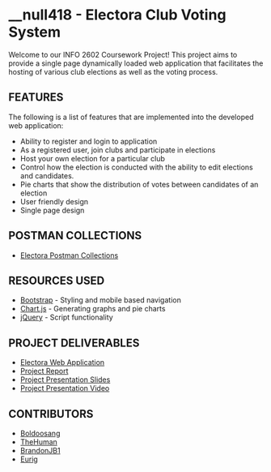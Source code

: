 # __null418 - Electora Club Voting System
Welcome to our INFO 2602 Coursework Project! This project aims to provide a single page dynamically loaded web application that facilitates the hosting of various club elections as well as the voting process. 

## FEATURES
The following is a list of features that are implemented into the developed web application:
* Ability to register and login to application
* As a registered user, join clubs and participate in elections
* Host your own election for a particular club
* Control how the election is conducted with the ability to edit elections and candidates.
* Pie charts that show the distribution of votes between candidates of an election
* User friendly design
* Single page design

## POSTMAN COLLECTIONS
* [Electora Postman Collections](http://electora.justinbaldeo.com/postmanCollection)

## RESOURCES USED
* [Bootstrap](https://getbootstrap.com/) - Styling and mobile based navigation
* [Chart.js](https://www.chartjs.org/) - Generating graphs and pie charts
* [jQuery](https://jquery.com/) - Script functionality

## PROJECT DELIVERABLES
* [Electora Web Application](https://electora.herokuapp.com/)
* [Project Report](https://docs.google.com/document/d/1OxHzqF5d0fkf_020tM1On4G5WHAhoZO_8FILzSRdWpk/edit?usp=sharing)
* [Project Presentation Slides](https://docs.google.com/presentation/d/1VIXCN6OoUWMlxdwFvTLEROtRKyetDy4CZqKM-uPi0Ag/edit?usp=sharing)
* [Project Presentation Video](https://www.youtube.com/watch?v=ObgipUp8BQ4)

## CONTRIBUTORS
* [Boldoosang](https://github.com/Boldoosang/)
* [TheHuman](https://github.com/tevonthatcher)
* [BrandonJB1](https://github.com/BrandonBharath)
* [Eurig](https://github.com/816019911)
